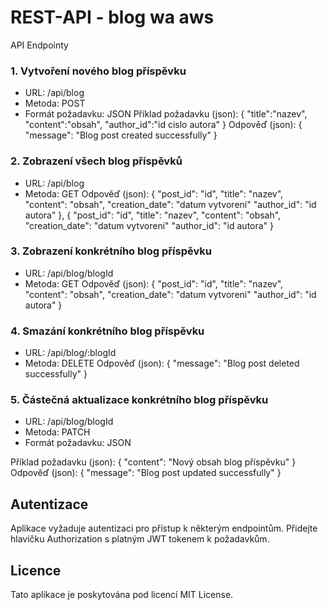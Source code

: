 # REST-API - blog wa aws

API Endpointy

### 1. Vytvoření nového blog příspěvku
- URL: /api/blog
- Metoda: POST
- Formát požadavku: JSON
Příklad požadavku (json):
{
    "title":"nazev",
    "content":"obsah",
    "author_id":"id cislo autora"
}
Odpověď (json):
{
    "message": "Blog post created successfully"
}

### 2. Zobrazení všech blog příspěvků
- URL: /api/blog
- Metoda: GET
Odpověď (json):
{
    "post_id": "id",
    "title": "nazev",
    "content": "obsah",
    "creation_date": "datum vytvoreni"
    "author_id": "id autora"
},
{
    "post_id": "id",
    "title": "nazev",
    "content": "obsah",
    "creation_date": "datum vytvoreni"
    "author_id": "id autora"
}
  
### 3. Zobrazení konkrétního blog příspěvku
- URL: /api/blog/blogId
- Metoda: GET
Odpověď (json):
{
    "post_id": "id",
    "title": "nazev",
    "content": "obsah",
    "creation_date": "datum vytvoreni"
    "author_id": "id autora"
}

### 4. Smazání konkrétního blog příspěvku
- URL: /api/blog/:blogId
- Metoda: DELETE
Odpověď (json): 
{
    "message": "Blog post deleted successfully"
}

### 5. Částečná aktualizace konkrétního blog příspěvku
- URL: /api/blog/blogId
- Metoda: PATCH
- Formát požadavku: JSON

Příklad požadavku (json):
{
  "content": "Nový obsah blog příspěvku"
}
Odpověď (json):
{
    "message": "Blog post updated successfully"
}

## Autentizace
Aplikace vyžaduje autentizaci pro přístup k některým endpointům. Přidejte hlavičku Authorization s platným JWT tokenem k požadavkům.

## Licence
Tato aplikace je poskytována pod licencí MIT License.
